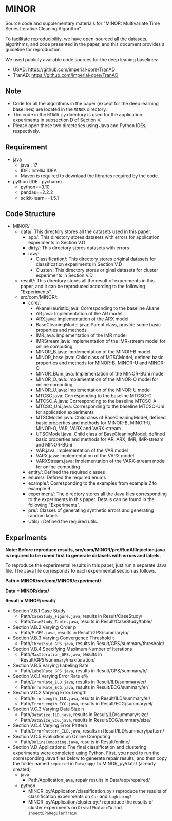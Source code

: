 # MINOR

Source code and supplementary materials for "MINOR: Multivariate Time Series Iterative Cleaning Algorithm".

To facilitate reproducibility, we have open-sourced all the datasets, algorithms, and code presented in the paper, and this document provides a guideline for reproduction.

We used publicly available code sources for the deep leaning baselines: 

* USAD: https://github.com/imperial-qore/TranAD
* TranAD: https://github.com/imperial-qore/TranAD

## **Note**

* Code for all the algorithms in the paper (except for the deep learning baselines) are located in the `MINOR` directory. 
* The code in the `MINOR_py` directory is used for the application experiments in subsection D of Section V.
* Please open these two directories using Java and Python IDEs, respectively.

## Requirement

* java
  * java : 17
  * IDE : IntelliJ IDEA
  * Maven is required to download the libraries required by the code.
* python (IDE : pycharm)
  * python==3.10
  * pandas==2.2.2
  * scikit-learn==1.5.1

## Code Structure

* MINOR/
  * data/: This directory stores all the datasets used in this paper. 
    * app/: This directory stores datasets with errors for application experiments in Section V.D
    * dirty/: This directory stores datasets with errors
    * raw/: 
      * Classification/: This directory stores original datasets for classification experiments in Section V.D
      * Cluster/: This directory stores original datasets for cluster experiments in Section V.D
  * result/: This directory stores all the result of experiments in this paper, and it can be reproduced according to the following "Experiments". 
  * src/com/MINOR/:
    * core/:
      * AkaneHeuristic.java: Corresponding to the baseline Akane
      * AR.java: Implementation of the AR model
      * ARX.java: Implementation of the ARX model
      * BaseCleaningModel.java: Parent class, provide some basic properties and methods
      * IMR.java: Implementation of the IMR model
      * IMRStream.java: Implementation of the IMR-stream model for online computing
      * MINOR_B.java: Implementation of the MINOR-B model
      * MINOR_base.java: Child class of MTSCModel, defined basic properties and methods for MINOR-B, MINOR-U and MINOR-O
      * MINOR_BUni.java: Implementation of the MINOR-BUni model
      * MINOR_O.java: Implementation of the MINOR-O model for online computing
      * MINOR_U.java: Implementation of the MINOR-U model
      * MTCSC.java:  Corresponding to the baseline MTCSC-C
      * MTCSC_A.java:  Corresponding to the baseline MTCSC-A
      * MTCSC_Uni.java:  Corresponding to the baseline MTCSC-Uni for application experiments
      * MTSCModel.java: Child class of BaseCleaningModel, defined basic properties and methods for MINOR-B, MINOR-U, MINOR-O, VAR, VARX and VARX-stream
      * UTSCModel.java: Child class of BaseCleaningModel, defined basic properties and methods for AR, ARX, IMR, IMR-stream and MINOR-BUni
      * VAR.java: Implementation of the VAR model
      * VARX.java: Implementation of the VARX model
      * VARXStream.java: Implementation of the VARX-stream model for online computing
    * entity/: Defined the required classes
    * enums/: Defined the required enums
    * example/: Corresponding to the examples from example 2 to example 9
    * experiment/: The directory stores all the Java files corresponding to the experiments in this paper. Details can be found in the following "Experiments".
    * pre/: Classes of generating synthetic errors and generating random labels
    * Utils/ : Defined the required utils.

## Experiments

**Note: Before reproduce results, src/com/MINOR/pre/RunAllInjection.java is required to be runed first to generate datasets with errors and labels.**

To reproduce the experimental results in this paper, just run a separate Java file. The Java file corresponds to each experimental section as follows.

**Path = MINOR/src/com/MINOR/experiment/**

**Data = MINOR/data/**

**Result = MINOR/result/**

* Section V.B.1 Case Study
  * Path/`CaseStudy_Figure.java`, results in Result/CaseStudy/
  * Path/`CaseStudy_Table.java`, results in Result/CaseStudy/table/
* Section V.B.2 Varying Order p
  * Path/`P_GPS.java`, results in Result/GPS/summary/p/
* Section V.B.3 Varying Convergence Threshold τ
  * Path/`Threshold_GPS.java`, results in Result/GPS/summary/threshold/
* Section V.B.4 Specifying Maximum Number of Iterations
  * Path/`MaxIteration_GPS.java`, results in Result/GPS/summary/maxiteration/
* Section V.B.5 Varying Labeling Rate
  * Path/`LabelRate_GPS.java`, results in Result/GPS/summary/lr/
* Section V.C.1 Varying Error Rate e%
  * Path/`ErrorRate_ILD.java`, results in Result/ILD/summary/er/
  * Path/`ErrorRate_ECG.java`, results in Result/ECG/summary/er/
* Section V.C.2 Varying Error Length
  * Path/`ErrorLength_ILD.java`, results in Result/ILD/summary/el/
  * Path/`ErrorLength_ECG.java`, results in Result/ECG/summary/el/
* Section V.C.3 Varying Data Size n
  * Path/`DataSize_ILD.java`, results in Result/ILD/summary/size/
  * Path/`DataSize_ECG.java`, results in Result/ECG/summary/size/
* Section V.C.4 Varying Error Pattern
  * Path/`ErrorPattern_ILD.java`, results in Result/ILD/summary/pattern/
* Section V.C.5  Evaluation on Online Computing
  * Path/`OnlineComputing.java`, results in Result/online/
* Section V.D Applications: The final classification and clustering experiments were completed using Python. First, you need to run the corresponding Java files below to generate repair results, and then copy the folder named `repaired` in `Data/app/` to MINOR_py/data/ (already created)
  * java
    * Path/Application.java, repair results in Data/app/repaired/
  * python
    * MINOR_py/Application/classification.py:/ reproduce the results of classification experiments on `Car` and `Lightning2`
    * MINOR_py/Application/cluster.py:/ reproduce the results of cluster experiments on `DistalPhalanxTW` and `InsectEPGRegularTrain`